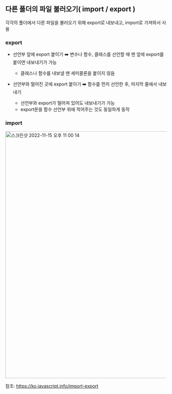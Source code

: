 ## 다른 폴더의 파일 불러오기( import / export )

각각의 폴더에서 다른 파일을 불러오기 위해 export로 내보내고, import로 가져와서 사용

### export

* 선언부 앞에 export 붙이기 ➡️ 변수나 함수, 클래스를 선언할 때 맨 앞에 export를 붙이면 내보내기가 가능
    * 클래스나 함수를 내보낼 땐 세미콜론을 붙이지 않음

* 선언부와 떨어진 곳에 export 붙이기 ➡️ 함수를 먼저 선언한 후, 마지막 줄에서 내보내기
    * 선언부와 export가 떨어져 있어도 내보내기가 가능
    * export문을 함수 선언부 위에 적어주는 것도 동일하게 동작

### import 

<img width="771" alt="스크린샷 2022-11-15 오후 11 00 14" src="https://user-images.githubusercontent.com/104885245/201938385-842841ca-5364-497b-be43-427d4cb6c2dc.png">

참조: https://ko.javascript.info/import-export
